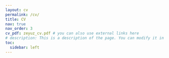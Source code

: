 ```yaml
---
layout: cv
permalink: /cv/
title: CV
nav: true
nav_order: 3
cv_pdf: zeyuz_cv.pdf # you can also use external links here
# description: This is a description of the page. You can modify it in '_pages/cv.md'. You can also change or remove the top pdf download button.
toc:
  sidebar: left
---
```

